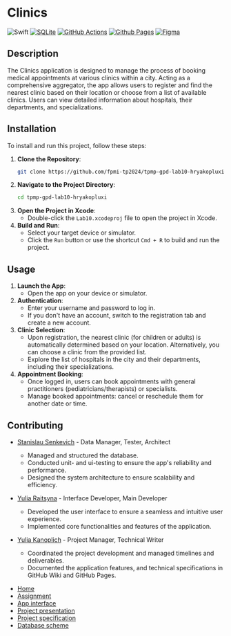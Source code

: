 # Сlinics
![Swift](https://img.shields.io/badge/Swift-FA7343?style=for-the-badge&logo=swift&logoColor=white)
[![SQLite](https://img.shields.io/badge/sqlite-%2307405e.svg?style=for-the-badge&logo=sqlite&logoColor=white)](https://github.com/fpmi-tp2024/tpmp-gpd-lab5-hryakopluxi/tree/main/db)
[![GitHub Actions](https://img.shields.io/badge/github%20actions-%232671E5.svg?style=for-the-badge&logo=githubactions&logoColor=white)](https://github.com/fpmi-tp2024/tpmp-gpd-lab10-hryakopluxi/actions)
[![Github Pages](https://img.shields.io/badge/github%20pages-121013?style=for-the-badge&logo=github&logoColor=white)](https://fpmi-tp2024.github.io/tpmp-gpd-lab10-hryakopluxi/)
[![Figma](https://img.shields.io/badge/Figma-F24E1E?style=for-the-badge&logo=figma&logoColor=white)](https://www.figma.com/design/ggkck9DdSH8zPiTisP3AXP/Untitled?node-id=0-1&t=83TSlUQuqbwCVoaJ-1)

## Description
The Clinics application is designed to manage the process of booking medical appointments at various clinics within a city. Acting as a comprehensive aggregator, the app allows users to register and find the nearest clinic based on their location or choose from a list of available clinics. Users can view detailed information about hospitals, their departments, and specializations.

## Installation
To install and run this project, follow these steps:
1. **Clone the Repository**:
   ```bash
   git clone https://github.com/fpmi-tp2024/tpmp-gpd-lab10-hryakopluxi
   ```
2. **Navigate to the Project Directory**:
   ```bash
   cd tpmp-gpd-lab10-hryakopluxi
   ```
3. **Open the Project in Xcode**:
   - Double-click the `Lab10.xcodeproj` file to open the project in Xcode.
4. **Build and Run**:
   - Select your target device or simulator.
   - Click the `Run` button or use the shortcut `Cmd + R` to build and run the project.

## Usage
1. **Launch the App**:
   - Open the app on your device or simulator.
2. **Authentication**:
   - Enter your username and password to log in.
   - If you don't have an account, switch to the registration tab and create a new account.
3. **Clinic Selection**:
   - Upon registration, the nearest clinic (for children or adults) is automatically determined based on your location. Alternatively, you can choose a clinic from the provided list.
   - Explore the list of hospitals in the city and their departments, including their specializations.
4. **Appointment Booking**:
   - Once logged in, users can book appointments with general practitioners (pediatricians/therapists) or specialists.
   - Manage booked appointments: cancel or reschedule them for another date or time.

## Contributing

* [Stanislau Senkevich](https://github.com/Stanislau-Senkevich) - Data Manager, Tester, Architect
  - Managed and structured the database.
  - Conducted unit- and ui-testing to ensure the app's reliability and performance.
  - Designed the system architecture to ensure scalability and efficiency.

* [Yulia Raitsyna](https://github.com/yuliaraitsyna) - Interface Developer, Main Developer
  - Developed the user interface to ensure a seamless and intuitive user experience.
  - Implemented core functionalities and features of the application.

* [Yulia Kanoplich](https://github.com/Juliet165) - Project Manager, Technical Writer
  - Coordinated the project development and managed timelines and deliverables.
  - Documented the application features, and technical specifications in GitHub Wiki and GitHub Pages.

<link rel="stylesheet" href="/assets/css/style.scss">

<div class="sidebar">
    <ul>
        <li><a href="https://fpmi-tp2024.github.io/tpmp-gpd-lab10-hryakopluxi/index.html">Home</a></li>
        <li><a href="https://fpmi-tp2024.github.io/tpmp-gpd-lab10-hryakopluxi/assignment.html">Assignment</a></li>
        <li><a href="https://fpmi-tp2024.github.io/tpmp-gpd-lab10-hryakopluxi/interface.html">App interface</a></li>
        <li><a href="https://fpmi-tp2024.github.io/tpmp-gpd-lab10-hryakopluxi/presentation.html">Project presentation</a></li>
        <li><a href="https://fpmi-tp2024.github.io/tpmp-gpd-lab10-hryakopluxi/specification.html">Project specification</a></li>
        <li><a href="https://fpmi-tp2024.github.io/tpmp-gpd-lab10-hryakopluxi/database.html">Database scheme</a></li>
    </ul>
</div>
